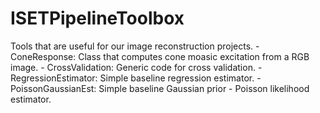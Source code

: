 # ISETPipelineToolbox
Tools that are useful for our image reconstruction projects.
    - ConeResponse: Class that computes cone moasic excitation from a RGB image.
    - CrossValidation: Generic code for cross validation.
    - RegressionEstimator: Simple baseline regression estimator.
    - PoissonGaussianEst: Simple baseline Gaussian prior - Poisson likelihood estimator.